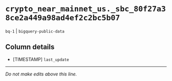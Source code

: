 # `crypto_near_mainnet_us._sbc_80f27a38ce2a449a98ad4ef2c2bc5b07`
`bq-1` | `bigquery-public-data`

## Column details
* [TIMESTAMP] `last_update`

-------------------------------------------------------------------------------
*Do not make edits above this line.*
